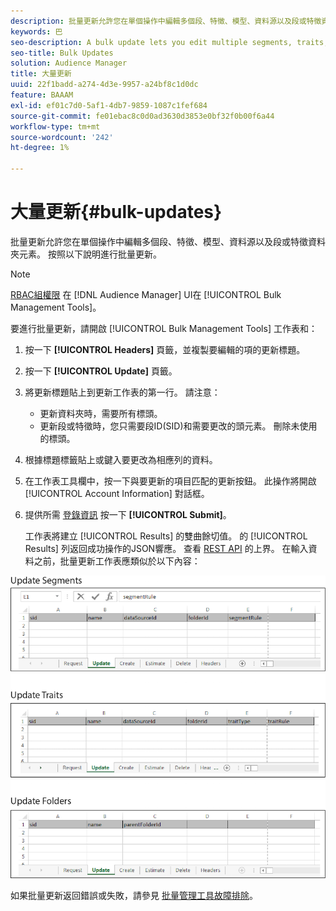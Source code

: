 ```yaml
---
description: 批量更新允許您在單個操作中編輯多個段、特徵、模型、資料源以及段或特徵資料夾元素。 按照以下說明進行批量更新。
keywords: 巴
seo-description: A bulk update lets you edit multiple segments, traits, models, data sources, and segment or trait folder elements in a single operation. Follow these instructions to make bulk updates.
seo-title: Bulk Updates
solution: Audience Manager
title: 大量更新
uuid: 22f1badd-a274-4d3e-9957-a24bf8c1d0dc
feature: BAAAM
exl-id: ef01c7d0-5af1-4db7-9859-1087c1fef684
source-git-commit: fe01ebac8c0d0ad3630d3853e0bf32f0b00f6a44
workflow-type: tm+mt
source-wordcount: '242'
ht-degree: 1%

---
```


# 大量更新{#bulk-updates}

批量更新允許您在單個操作中編輯多個段、特徵、模型、資料源以及段或特徵資料夾元素。 按照以下說明進行批量更新。

<!-- 

t_bulk_updates.xml

 -->

>[!NOTE]
>
>[RBAC組權限](../../features/administration/administration-overview.md) 在 [!DNL Audience Manager] UI在 [!UICONTROL Bulk Management Tools]。

要進行批量更新，請開啟 [!UICONTROL Bulk Management Tools] 工作表和：

1. 按一下 **[!UICONTROL Headers]** 頁籤，並複製要編輯的項的更新標題。
2. 按一下 **[!UICONTROL Update]** 頁籤。
3. 將更新標題貼上到更新工作表的第一行。 請注意：

   * 更新資料夾時，需要所有標頭。
   * 更新段或特徵時，您只需要段ID(SID)和需要更改的頭元素。 刪除未使用的標頭。

4. 根據標題標籤貼上或鍵入要更改為相應列的資料。
5. 在工作表工具欄中，按一下與要更新的項目匹配的更新按鈕。
此操作將開啟 [!UICONTROL Account Information] 對話框。

6. 提供所需 [登錄資訊](../../reference/bulk-management-tools/bulk-management-intro.md#auth-reqs) 按一下 **[!UICONTROL Submit]**。

   工作表將建立 [!UICONTROL Results] 的雙曲餘切值。 的 [!UICONTROL Results] 列返回成功操作的JSON響應。 查看 [REST API](../../api/rest-api-main/rest-api-main.md) 的上界。 在輸入資料之前，批量更新工作表應類似於以下內容：

![](assets/update.png)

如果批量更新返回錯誤或失敗，請參見 [批量管理工具故障排除](../../reference/bulk-management-tools/bulk-troubleshooting.md)。
